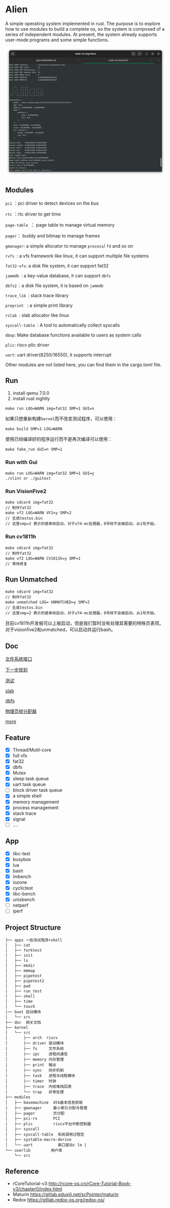 # Alien

A simple operating system implemented in rust. The purpose is to explore how to use modules to build a complete os, so the system is composed of a series of independent modules. At present, the system already supports user-mode programs and some simple functions.

![image-20230607222452791](assert/image-20230607222452791.png)

## Modules

`pci` ：pci driver to detect devices on the bus

`rtc` ：rtc driver to get time

`page-table `： page table to manage virtual memory

`pager`： buddy and bitmap to manage frames

`gmanager`: a simple allocator to manage `process`/ `fd` and so on

`rvfs `: a vfs framework like linux, it can support multiple file systems

`fat32-vfs`: a disk file system, it can support fat32

`jammdb `: a key-value database, it can support `dbfs`

`dbfs2 `:  a disk file system, it is based on `jammdb`

`trace_lib `: stack trace library

`preprint ` : a simple print library

`rslab `: slab allocator like linux

`syscall-table `: A tool to automatically collect syscalls

`dbop`: Make database functions available to users as system calls

`plic`: riscv plic driver

`uart`: uart driver(8250/16550), it supports interrupt

Other modules are not listed here, you can find them in the cargo.toml file.

## Run

1. install qemu 7.0.0
2. install rust nightly

```
make run LOG=WARN img=fat32 SMP=1 GUI=n
```

如果只想重新构建`kernel`而不改变测试程序，可以使用：

```
make build SMP=1 LOG=WARN
```

使用已经编译好的程序运行而不是再次编译可以使用：

```
make fake_run GUI=n SMP=1
```

### Run with Gui

```
make run LOG=WARN img=fat32 SMP=1 GUI=y
./slint or ./guitest
```

### Run VisionFive2

```
make sdcard img=fat32 
// 制作fat32
make vf2 LOG=WARN VF2=y SMP=2
// 生成testos.bin
// 这里smp=2 表示的是单核启动，对于u74-mc处理器，0号核不会被启动，从1号开始。
```

### Run cv1811h

```
make sdcard img=fat32 
// 制作fat32
make vf2 LOG=WARN CV1811h=y SMP=1 
// 等待修复
```

## Run Unmatched

```
make sdcard img=fat32 
// 制作fat32
make unmatched LOG= UNMATCHED=y SMP=2
// 生成testos.bin
// 这里smp=2 表示的是单核启动，对于u74-mc处理器，0号核不会被启动，从1号开始。
```

目前cv1811h开发板可以上板启动，但是我们暂时没有处理其需要的特殊页表项。对于visionfive2和unmatched，可以启动并运行bash。

## Doc

[文件系统接口](./doc/fs.md)

[下一步规划](./doc/target.md)

[测试](./doc/test.md)

[slab](https://github.com/os-module/rslab/blob/main/src/slab.rs)

[dbfs](https://github.com/Godones/dbfs2)

[物理页帧分配器](./modules/pager/README.md)

[more](./doc)

## Feature

- [x] Thread/Mutil-core
- [x] full vfs
- [x] fat32
- [x] dbfs
- [x] Mutex
- [x] sleep task queue
- [x] uart task queue
- [ ] block driver task queue
- [x] a simple shell
- [x] memory management
- [x] process management
- [x] stack trace
- [x] signal
- [ ] ....

## App

- [x] libc-test
- [x] busybox
- [x] lua
- [x] bash
- [x] lmbench
- [x] iozone
- [x] cyclictest
- [x] libc-bench
- [x] unixbench
- [ ] netperf
- [ ] iperf

## Project Structure

```
├── apps 一些测试程序+shell
│   ├── cat
│   ├── forktest
│   ├── init
│   ├── ls
│   ├── mkdir
│   ├── mmmap
│   ├── pipetest
│   ├── pipetest2
│   ├── pwd
│   ├── run_test
│   ├── shell
│   ├── time
│   └── touch
│── boot 启动模块
│   └── src
├── doc  相关文档
├── kernel
│   └── src
│       ├── arch  riscv
│       ├── driver 驱动模块
│       ├── fs	   文件系统
│       ├── ipc    进程间通信
│       ├── memory 内存管理
│       ├── print  输出
│       ├── sync   同步机制
│       ├── task   进程与线程模块
│       ├── timer  时钟
│       ├── trace  内核堆栈回溯
│       └── trap   异常处理
├── modules
│   ├── basemachine  dtb基本信息获取
│   ├── gmanager     最小索引分配与管理
│   ├── pager        页分配
│   ├── pci-rs       PCI
│   ├── plic         riscv平台中断控制器
│   ├── syscall		 
│   ├── syscall-table  系统调用过程宏
│   ├── systable-macro-derive  
│   └── uart           串口驱动c le |
└── userlib   		用户库
    └── src
```

## Reference

- rCoreTutorial-v3 http://rcore-os.cn/rCore-Tutorial-Book-v3/chapter0/index.html
- Maturin https://gitlab.eduxiji.net/scPointer/maturin
- Redox https://gitlab.redox-os.org/redox-os/

